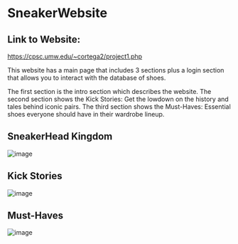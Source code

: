 # SneakerWebsite
## Link to Website:
https://cpsc.umw.edu/~cortega2/project1.php

This website has a main page that includes 3 sections plus a login section that allows you to interact with the database of shoes. 

The first section is the intro section which describes the website. The second section shows the Kick Stories: Get the lowdown on the history and tales behind iconic pairs. The third section shows the Must-Haves: Essential shoes everyone should have in their wardrobe lineup.

## SneakerHead Kingdom
![image](https://github.com/Cortega2-1/SneakerWebsite/assets/102607256/e1721694-2466-4100-8f2d-73992e402c19)

## Kick Stories
![image](https://github.com/Cortega2-1/SneakerWebsite/assets/102607256/8cc19727-ea59-4a81-8385-3b89681861c0)

## Must-Haves
![image](https://github.com/Cortega2-1/SneakerWebsite/assets/102607256/c9227a8f-fa03-49c7-a4fa-7e8f241587c7)


